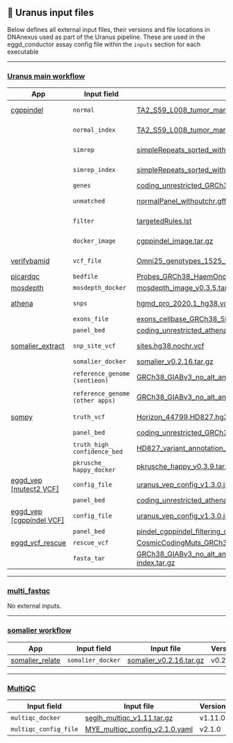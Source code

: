 ## 📄 Uranus input files

Below defines all external input files, their versions and file locations in DNAnexus used as part of the Uranus pipeline. These are used in the eggd_conductor assay config file within the `inputs` section for each executable

---
### [Uranus main workflow](https://github.com/eastgenomics/eggd_uranus_main_workflow)

| App 	| Input field |  Input file 	| Version  	|
|---	|---	|---	|--- |
|[cgppindel](https://github.com/eastgenomics/eggd_cgppindel)| `normal` |[TA2_S59_L008_tumor_markdup_nochr.bam](https://platform.dnanexus.com/panx/projects/Fkb6Gkj433GVVvj73J7x8KbV/data/?scope=project&id.values=file-GjQGgXQ4qv8QF2FFVqYQJj5J)|not versioned|
||`normal_index`|[TA2_S59_L008_tumor_markdup_nochr.bam.bai](https://platform.dnanexus.com/panx/projects/Fkb6Gkj433GVVvj73J7x8KbV/data/?scope=project&id.values=file-GjQGjqj4qv8qyZ97xj57vjVq)|not versioned|
||`simrep`|[simpleRepeats_sorted_withoutchr.bed.gz](https://platform.dnanexus.com/panx/projects/Fkb6Gkj433GVVvj73J7x8KbV/data/?scope=project&id.values=file-GjBQ30Q4qv8bQG728fZ81FbF)|not versioned|
||`simrep_index`|[simpleRepeats_sorted_withoutchr.bed.gz.tbi](https://platform.dnanexus.com/panx/projects/Fkb6Gkj433GVVvj73J7x8KbV/data/?scope=project&id.values=file-GjBQ30Q4qv8kykJV7xxxf7z6)|not versioned|
||`genes`|[coding_unrestricted_GRCh38_myeloid_v1.2.bed](https://platform.dnanexus.com/panx/projects/Fkb6Gkj433GVVvj73J7x8KbV/data/?scope=project&id.values=file-GjBQ30Q4qv8xv4PB054qYFfX) |v1.2|
||`unmatched`|[normalPanel_withoutchr.gff3.gz](https://platform.dnanexus.com/panx/projects/Fkb6Gkj433GVVvj73J7x8KbV/data/?scope=project&id.values=file-GjBQb084qv8jGpk4GvJQPZx0)|not versioned|
||`filter`|[targetedRules.lst](https://platform.dnanexus.com/panx/projects/G21BGP84q5JFYf168QjZ58Vz/data/?scope=project&id.values=file-Fz8xvQj41zgGg10ZJzx8Qz53)|not versioned|
||`docker_image`|[cgppindel_image.tar.gz](https://platform.dnanexus.com/panx/projects/G21BGP84q5JFYf168QjZ58Vz/data/?scope=project&id.values=file-Fz0KxFj4KB7fxxZ06vy2B2P3)|not versioned|
|[verifybamid](https://github.com/eastgenomics/eggd_verifybamid)|`vcf_file`|[Omni25_genotypes_1525_samples_v2.b38.PASS.ALL.sites_no_chr.vcf.gz](https://platform.dnanexus.com/panx/projects/Fkb6Gkj433GVVvj73J7x8KbV/data/?scope=project&id.values=file-G7YKFZj4kj47GxgQ2bKGYV1g)|not versioned|
|[picardqc](https://github.com/eastgenomics/eggd_picardqc)|`bedfile`|[Probes_GRCh38_HaemOnc_v2.1.bed](https://platform.dnanexus.com/panx/projects/Fkb6Gkj433GVVvj73J7x8KbV/data/?scope=project&id.values=file-Ggv2k384jVYB0JX1Gjp669Bz)|v2.1|
|[mosdepth](https://github.com/eastgenomics/eggd_mosdepth)|`mosdepth_docker`|[mosdepth_image_v0.3.5.tar.gz](https://platform.dnanexus.com/panx/projects/Fkb6Gkj433GVVvj73J7x8KbV/data/?scope=project&id.values=file-GbJXzq04pgpY6FX22Qvk9F9x)|v0.3.5||
|[athena](https://github.com/eastgenomics/athena)|`snps`|[hgmd_pro_2020.1_hg38.vcf](https://platform.dnanexus.com/panx/projects/G21BGP84q5JFYf168QjZ58Vz/data/?scope=project&id.values=file-FyZfyqQ41zg5FjK2GykYfKq8)| version 2020.1|
||`exons_file`|[exons_cellbase_GRCh38_5bp_flank_v2.1.0.tsv](https://platform.dnanexus.com/panx/projects/Fkb6Gkj433GVVvj73J7x8KbV/data/?scope=project&id.values=file-GjBYbb04qv8VK56JYV335xk2)| v2.1.0|
||`panel_bed`|[coding_unrestricted_athena_GRCh38_myeloid_5bp_flank_v2.1.0.bed](https://platform.dnanexus.com/panx/projects/Fkb6Gkj433GVVvj73J7x8KbV/data/?scope=project&id.values=file-GjBYbJ04qv8jp7Q0zQ4PX0f4)| v2.1.0|
|[somalier_extract](https://github.com/eastgenomics/eggd_somalier_extract)|`snp_site_vcf`|[sites.hg38.nochr.vcf](https://platform.dnanexus.com/panx/projects/Fkb6Gkj433GVVvj73J7x8KbV/data/?scope=project&id.values=file-G7FJjz04kj424vq826gKbZx7)|not versioned|
||`somalier_docker`|[somalier_v0.2.16.tar.gz](https://platform.dnanexus.com/panx/projects/Fkb6Gkj433GVVvj73J7x8KbV/data/assets/somalier)|v0.2.16|
||`reference_genome (sentieon)`|[GRCh38_GIABv3_no_alt_analysis_set_maskedGRC_decoys_MAP2K3_KMT2C_KCNJ18_noChr.fasta.gz](https://platform.dnanexus.com/panx/projects/Fkb6Gkj433GVVvj73J7x8KbV/data/?scope=project&id.values=file-Gb757784XGyY3FPvkPQ74K9z)|not versioned|
||`reference_genome (other apps)`|[GRCh38_GIABv3_no_alt_analysis_set_maskedGRC_decoys_MAP2K3_KMT2C_KCNJ18_noChr.fa.gz](https://platform.dnanexus.com/panx/projects/Fkb6Gkj433GVVvj73J7x8KbV/data/?scope=project&id.values=file-GjPxXq84qv8xz3ZV1jFq6z3g)|not versioned|
|[sompy](https://github.com/eastgenomics/eggd_sompy)|`truth_vcf`|[Horizon_44799.HD827.hg38.high_confident_NGS_and_ddPCR_variants_withoutchr.vcf.gz](https://platform.dnanexus.com/panx/projects/Fkb6Gkj433GVVvj73J7x8KbV/data/?scope=project&id.values=file-Gjk675j4qv8zvQ5Qxq31Vfpg)|not versioned|
||`panel_bed`|[coding_unrestricted_GRCh38_myeloid_5bp_flank_v2.1.0.bed](https://platform.dnanexus.com/panx/projects/Fkb6Gkj433GVVvj73J7x8KbV/data/?scope=project&id.values=file-Gj6YQg84qv8fkGzygZ19j300)|v2.1.0|
||`truth_high_`<br>`confidence_bed`|[HD827_variant_annotation_withoutchr.bed](https://platform.dnanexus.com/panx/projects/Fkb6Gkj433GVVvj73J7x8KbV/data/?scope=project&id.values=file-Gj7BZj04qv8gx99jFB5QqV2y)|not versioned|
||`pkrusche_`<br>`happy_docker`|[pkrusche_happy_v0.3.9.tar.gz](https://platform.dnanexus.com/panx/projects/Fkb6Gkj433GVVvj73J7x8KbV/data/?scope=project&id.values=file-GFGbK48433GzV4y54b25p43Z)|v0.3.9|
|[eggd_vep [mutect2 VCF]](https://github.com/eastgenomics/eggd_vep)|`config_file`|[uranus_vep_config_v1.3.0.json](https://platform.dnanexus.com/panx/projects/Fkb6Gkj433GVVvj73J7x8KbV/data/dynamic_files/vep_configs?id.constraint=%24or&id.values=file-Gzq7x204BX2qZGFy85V9JjzG)|v1.3.0|
||`panel_bed`|[coding_unrestricted_athena_GRCh38_myeloid_5bp_flank_v2.2.0.bed](https://platform.dnanexus.com/projects/Fkb6Gkj433GVVvj73J7x8KbV/data/bed_files/b38/kits/myeloid?id.values=file-Gqy3qk847xBjBk1G7YV6YJ9V)|v2.2.0|
|[eggd_vep [cgppindel VCF]](https://github.com/eastgenomics/eggd_vep)|`config_file`|[uranus_vep_config_v1.3.0.json](https://platform.dnanexus.com/panx/projects/Fkb6Gkj433GVVvj73J7x8KbV/data/dynamic_files/vep_configs?id.constraint=%24or&id.values=file-Gzq7x204BX2qZGFy85V9JjzG)|v1.3.0|
||`panel_bed`|[pindel_cgppindel_filtering_coordinates_v1.2.bed](https://platform.dnanexus.com/projects/Fkb6Gkj433GVVvj73J7x8KbV/data/bed_files/b38/kits/myeloid?id.values=file-Gqy4V1Q47xBXYzfKxb22fGXz)|v1.2|
|[eggd_vcf_rescue](https://github.com/eastgenomics/eggd_vcf_rescue)|`rescue_vcf`|[CosmicCodingMuts_GRCh38_v99.normal.NoEntry.vcf.gz](https://platform.dnanexus.com/projects/Fkb6Gkj433GVVvj73J7x8KbV/data/?id.values=file-GjFv9X0421zQFGxXVFQ4j972)|v99|
||`fasta_tar`|[GRCh38_GIABv3_no_alt_analysis_set_maskedGRC_decoys_MAP2K3_KMT2C_KCNJ18_noChr.fasta-index.tar.gz](https://platform.dnanexus.com/projects/Fkb6Gkj433GVVvj73J7x8KbV/data/?id.values=file-Gb772VQ4XGyzQ0Zk615XbZ0X)| not versioned |

---

### [multi_fastqc](https://github.com/eastgenomics/eggd_fastqc)

No external inputs.

---
### [somalier workflow](https://github.com/eastgenomics/eggd_somalier_workflow)

| App | Input field | Input file | Version |
|---  | ---   |---     | ---     |
| [somalier_relate](https://github.com/eastgenomics/eggd_somalier_relate) | `somalier_docker` | [somalier_v0.2.16.tar.gz](https://platform.dnanexus.com/panx/projects/Fkb6Gkj433GVVvj73J7x8KbV/data/?name=somalier_v0.2.16.tar.gz&scope=project) | v0.2.16 |


---
### [MultiQC](https://github.com/eastgenomics/eggd_multiqc)

| Input field | Input file | Version |
| ---         | ---        | ---     |
| `multiqc_docker` | [seglh_multiqc_v1.11.tar.gz](https://platform.dnanexus.com/panx/projects/Fkb6Gkj433GVVvj73J7x8KbV/data/?id.constraint=%24or&id.values=file-GF3PxgQ433Gqv1Q029Gjzjfv&scope=project) | v1.11.0 |
| `multiqc_config_file` | [MYE_multiqc_config_v2.1.0.yaml](https://platform.dnanexus.com/panx/projects/Fkb6Gkj433GVVvj73J7x8KbV/data/?id.constraint=%24or&id.values=file-GF3Py30433GvZGb99kBVjZk1&scope=project) | v2.1.0 |
